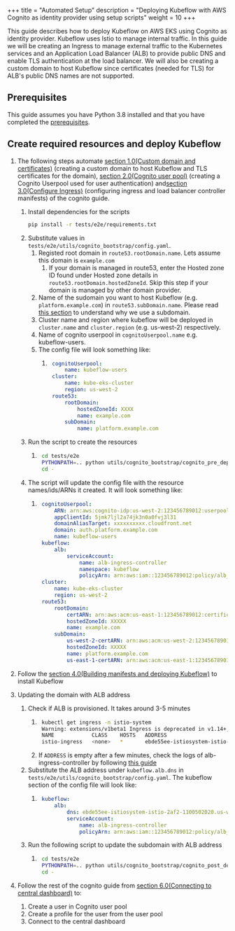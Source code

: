 +++
title = "Automated Setup"
description = "Deploying Kubeflow with AWS Cognito as identity provider using setup scripts"
weight = 10
+++

This guide describes how to deploy Kubeflow on AWS EKS using Cognito as identity provider. Kubeflow uses Istio to manage internal traffic. In this guide we will be creating an Ingress to manage external traffic to the Kubernetes services and an Application Load Balancer (ALB) to provide public DNS and enable TLS authentication at the load balancer. We will also be creating a custom domain to host Kubeflow since certificates (needed for TLS) for ALB's public DNS names are not supported.

## Prerequisites

This guide assumes you have Python 3.8 installed and that you have completed the [prerequisites](/kubeflow-manifests/docs/deployment/prerequisites/).

## Create required resources and deploy Kubeflow

1. The following steps automate [section 1.0(Custom domain and certificates)](/kubeflow-manifests/docs/deployment/cognito/guide/#10-custom-domain-and-certificates) (creating a custom domain to host Kubeflow and TLS certificates for the domain), [section 2.0(Cognito user pool)](/kubeflow-manifests/docs/deployment/cognito/guide/#20-cognito-user-pool) (creating a Cognito Userpool used for user authentication) and[section 3.0(Configure Ingress)](/kubeflow-manifests/docs/deployment/cognito/guide/#30-configure-ingress) (configuring ingress and load balancer controller manifests) of the cognito guide.
    1. Install dependencies for the scripts
        ```sh
        pip install -r tests/e2e/requirements.txt
        ```
    1. Substitute values in `tests/e2e/utils/cognito_bootstrap/config.yaml`.
        1. Registed root domain in `route53.rootDomain.name`. Lets assume this domain is `example.com`
            1. If your domain is managed in route53, enter the Hosted zone ID found under Hosted zone details in `route53.rootDomain.hostedZoneId`. Skip this step if your domain is managed by other domain provider.
        1. Name of the sudomain you want to host Kubeflow (e.g. `platform.example.com`) in `route53.subDomain.name`. Please read [this section](/kubeflow-manifests/docs/deployment/add-ons/load-balancer/guide/#create-domain-and-certificates) to understand why we use a subdomain.
        1. Cluster name and region where kubeflow will be deployed in `cluster.name` and `cluster.region` (e.g. us-west-2) respectively.
        1. Name of cognito userpool in `cognitoUserpool.name` e.g. kubeflow-users.
        1. The config file will look something like:
            1. ```yaml
                cognitoUserpool:
                    name: kubeflow-users
                cluster:
                    name: kube-eks-cluster
                    region: us-west-2
                route53:
                    rootDomain:
                        hostedZoneId: XXXX
                        name: example.com
                    subDomain:
                        name: platform.example.com
                ```
    1. Run the script to create the resources
        1. ```sh
            cd tests/e2e
            PYTHONPATH=.. python utils/cognito_bootstrap/cognito_pre_deployment.py
            cd -
            ```
    1. The script will update the config file with the resource names/ids/ARNs it created. It will look something like:
        1. ```yaml
            cognitoUserpool:
                ARN: arn:aws:cognito-idp:us-west-2:123456789012:userpool/us-west-2_yasI9dbxF
                appClientId: 5jmk7ljl2a74jk3n0a0fvj3l31
                domainAliasTarget: xxxxxxxxxx.cloudfront.net
                domain: auth.platform.example.com
                name: kubeflow-users
            kubeflow:
                alb:
                    serviceAccount:
                        name: alb-ingress-controller
                        namespace: kubeflow
                        policyArn: arn:aws:iam::123456789012:policy/alb_ingress_controller_kube-eks-clusterxxx
            cluster:
                name: kube-eks-cluster
                region: us-west-2
            route53:
                rootDomain:
                    certARN: arn:aws:acm:us-east-1:123456789012:certificate/9d8c4bbc-3b02-4a48-8c7d-d91441c6e5af
                    hostedZoneId: XXXXX
                    name: example.com
                subDomain:
                    us-west-2-certARN: arn:aws:acm:us-west-2:123456789012:certificate/d1d7b641c238-4bc7-f525-b7bf-373cc726
                    hostedZoneId: XXXXX
                    name: platform.example.com
                    us-east-1-certARN: arn:aws:acm:us-east-1:123456789012:certificate/373cc726-f525-4bc7-b7bf-d1d7b641c238
            ```

1. Follow the [section 4.0(Building manifests and deploying Kubeflow)](/kubeflow-manifests/docs/deployment/cognito/guide/#40-building-manifests-and-deploying-kubeflow) to install Kubeflow

1. Updating the domain with ALB address
    1. Check if ALB is provisioned. It takes around 3-5 minutes
        1. ```sh
            kubectl get ingress -n istio-system
            Warning: extensions/v1beta1 Ingress is deprecated in v1.14+, unavailable in v1.22+; use networking.k8s.io/v1 Ingress
            NAME            CLASS    HOSTS   ADDRESS                                                                  PORTS   AGE
            istio-ingress   <none>   *       ebde55ee-istiosystem-istio-2af2-1100502020.us-west-2.elb.amazonaws.com   80      15d
            ```
        2. If `ADDRESS` is empty after a few minutes, check the logs of alb-ingress-controller by following [this guide](/kubeflow-manifests/docs/troubleshooting-aws/#alb-fails-to-provision)
    1. Substitute the ALB address under `kubeflow.alb.dns` in `tests/e2e/utils/cognito_bootstrap/config.yaml`. The kubeflow section of the config file will look like:
        1. ```yaml
            kubeflow:
                alb:
                    dns: ebde55ee-istiosystem-istio-2af2-1100502020.us-west-2.elb.amazonaws.com
                    serviceAccount:
                        name: alb-ingress-controller
                        policyArn: arn:aws:iam::123456789012:policy/alb_ingress_controller_kube-eks-clusterxxx
            ```
    1. Run the following script to update the subdomain with ALB address
        1. ```sh
            cd tests/e2e
            PYTHONPATH=.. python utils/cognito_bootstrap/cognito_post_deployment.py
            cd -
            ```
1. Follow the rest of the cognito guide from [section 6.0(Connecting to central dashboard)](/kubeflow-manifests/docs/deployment/cognito/guide/#60-connecting-to-central-dashboard) to:
    1. Create a user in Cognito user pool
    1. Create a profile for the user from the user pool
    1. Connect to the central dashboard
